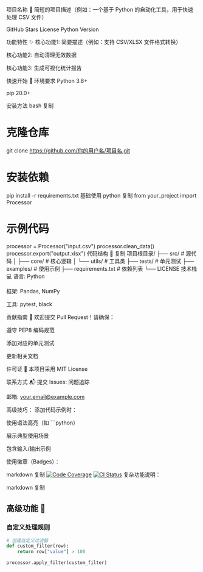 项目名称 🚀
简短的项目描述（例如：一个基于 Python 的自动化工具，用于快速处理 CSV 文件）

GitHub Stars
License
Python Version

功能特性 ✨
核心功能1: 简要描述（例如：支持 CSV/XLSX 文件格式转换）

核心功能2: 自动清理无效数据

核心功能3: 生成可视化统计报告

快速开始 🚀
环境要求
Python 3.8+

pip 20.0+

安装方法
bash
复制
# 克隆仓库
git clone https://github.com/你的用户名/项目名.git

# 安装依赖
pip install -r requirements.txt
基础使用
python
复制
from your_project import Processor

# 示例代码
processor = Processor("input.csv")
processor.clean_data()
processor.export("output.xlsx")
代码结构 📂
复制
项目根目录/
├── src/                  # 源代码
│   ├── core/            # 核心逻辑
│   └── utils/           # 工具类
├── tests/               # 单元测试
├── examples/            # 使用示例
├── requirements.txt     # 依赖列表
└── LICENSE
技术栈 💻
语言: Python

框架: Pandas, NumPy

工具: pytest, black

贡献指南 🤝
欢迎提交 Pull Request！请确保：

遵守 PEP8 编码规范

添加对应的单元测试

更新相关文档

许可证 📜
本项目采用 MIT License

联系方式 📬
提交 Issues: 问题追踪

邮箱: your.email@example.com

高级技巧：
添加代码示例时：

使用语法高亮（如 ```python）

展示典型使用场景

包含输入/输出示例

使用徽章（Badges）：

markdown
复制
[![Code Coverage](https://img.shields.io/codecov/c/github/你的用户名/项目名)](https://codecov.io/gh/你的用户名/项目名)
[![CI Status](https://img.shields.io/github/actions/workflow/status/你的用户名/项目名/ci.yml)](https://github.com/你的用户名/项目名/actions)
复杂功能说明：

markdown
复制
## 高级功能 🔧
### 自定义处理规则
```python
# 创建自定义过滤器
def custom_filter(row):
    return row["value"] > 100

processor.apply_filter(custom_filter)
